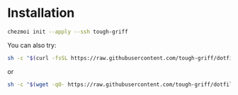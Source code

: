 # Installation

```sh
chezmoi init --apply --ssh tough-griff
```

You can also try:
```sh
sh -c "$(curl -fsSL https://raw.githubusercontent.com/tough-griff/dotfiles/chezmoi/install.sh)"
```

or
```sh
sh -c "$(wget -qO- https://raw.githubusercontent.com/tough-griff/dotfiles/chezmoi/install.sh)"
```
